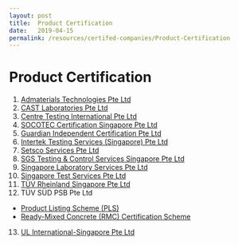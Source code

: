 ```yaml
---
layout: post
title:  Product Certification
date:   2019-04-15
permalink: /resources/certifed-companies/Product-Certification
---
```

# Product Certification

1. <a href="http://www.admaterials.com.sg/service_cert_companies.php" target="_blank">Admaterials Technologies Pte Ltd</a>
2. <a href="http://www.castlab.com.sg/our-services/certification-body-for-ready-mixed-concrete/" target="_blank">CAST Laboratories Pte Ltd</a>
3. <a href="http://www.cti-cert.com/en/resourceInit.do?id=116" target="_blank">Centre Testing International Pte Ltd</a>
4. <a href="http://www.socotec-certification-international.sg/certification/product-certification" target="_blank">SOCOTEC Certification Singapore Pte Ltd</a>
5. <a href="http://gicg.com.sg/information/client-directory/" target="_blank">Guardian Independent Certification Pte Ltd</a>
6. <a href="http://www.intertek.com/directories/" target="_blank">Intertek Testing Services (Singapore) Pte Ltd</a>
7. <a href="http://www.setsco.com/setsco/Info/html/prdtcertification.html" target="_blank">Setsco Services Pte Ltd</a>
8. <a href="http://www.sgs.sg/en/Our-Company/Certified-Clients-and-Products/Certified-Client-Directory.aspx" target="_blank">SGS Testing & Control Services Singapore Pte Ltd</a>
9. <a href="http://sls-singapore.sg/certification/" target="_blank">Singapore Laboratory Services Pte Ltd</a>
10. <a href="ttp://www.test.com.sg/services_certification.aspx?st=Fire%20Safety%20Product&sid=21" target="_blank">Singapore Test Services Pte Ltd</a>
11. <a href="https://www.certipedia.com/?locale=en#product-search" target="_blank">TÜV Rheinland Singapore Pte Ltd</a>
12. TÜV SÜD PSB Pte Ltd
 - <a href="http://www.tuv-sud-psb.sg/sg-en" target="_blank">Product Listing Scheme (PLS)</a>
 - <a href="http://www.tuv-sud-psb.sg/sg-en/activity/testing-product-certification/ready-mixed-concrete-certification-scheme" target="_blank">Ready-Mixed Concrete (RMC) Certification Scheme</a>
13. <a href="http://database.ul.com/cgi-bin/XYV/template/LISEXT/1FRAME/index.html" target="_blank">UL International-Singapore Pte Ltd</a>
